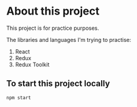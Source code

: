 # About this project

This project is for practice purposes.

The libraries and languages I'm trying to practise:

1. React
2. Redux
3. Redux Toolkit

## To start this project locally

`npm start`
